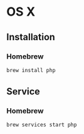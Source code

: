 # OS X

## Installation

### Homebrew

```sh
brew install php
```

## Service

### Homebrew

```sh
brew services start php
```
